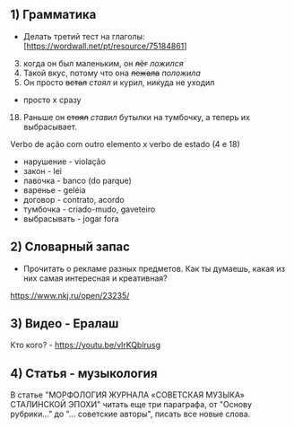 ## 1) Грамматика

- Делать третий тест на глаголы: [https://wordwall.net/pt/resource/75184861]

3. когда он был маленьким, он ~~лёг~~ *ложился*
4. Такой вкус, потому что она ~~лежала~~ *положила*
5. Он просто ~~встал~~ *стоял* и курил, никуда не уходил
  - просто х сразу
18. Раньше он ~~стоял~~ *ставил* бутылки на тумбочку, а теперь их выбрасывает.

Verbo de ação com outro elemento x verbo de estado (4 e 18)

- нарушение - violação
- закон - lei
- лавочка - banco (do parque)
- варенье - geléia
- договор - contrato, acordo
- тумбочка - criado-mudo, gaveteiro
- выбрасывать - jogar fora

## 2) Словарный запас

- Прочитать о рекламе разных предметов. Как ты думаешь, какая из них самая интересная и креативная?

https://www.nkj.ru/open/23235/

## 3) Видео - Ералаш

Кто кого? - https://youtu.be/vlrKQblrusg

## 4) Cтатья - музыкология 

В статье "МОРФОЛОГИЯ ЖУРНАЛА «СОВЕТСКАЯ МУЗЫКА» СТАЛИНСКОЙ ЭПОХИ" читать еще три параграфа, от "Основу рубрики..." до "... советские авторы", писать все новые слова.
